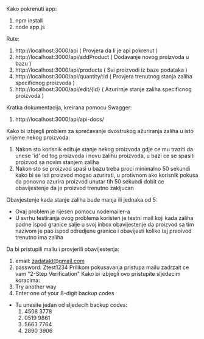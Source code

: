 Kako pokrenuti app: 

1. npm install 
2. node app.js

Rute: 
1. http://localhost:3000/api ( Provjera da li je api pokrenut )
2. http://localhost:3000/api/addProduct ( Dodavanje novog proizvoda u bazu )
3. http://localhost:3000/api/products ( Svi proizvodi iz baze podataka )
4. http://localhost:3000/api/quantity/:id ( Provjera trenutnog stanja zaliha specificnog proizvoda )
5. http://localhost:3000/api/edit/{id} ( Azurirnje stanje zaliha specificnog proizvoda )

Kratka dokumentacija, kreirana pomocu Swagger: 
1. http://localhost:3000/api/api-docs/

Kako bi izbjegli problem za sprečavanje dvostrukog ažuriranja zaliha u isto vrijeme nekog proizvoda: 
1. Nakon sto korisnik edituje stanje nekog proizvoda gdje ce mu traziti da unese 'id' od tog proizvoda i novu zalihu proizvoda, u bazi ce se spasiti proizvod sa novim stanjem zaliha
2. Nakon sto se proizvod spasi u bazu treba proci minimalno 50 sekundi kako bi se isti proizvod mogao azurirati, u protivnom ako korisnik pokusa da ponovno azurira proizvod unutar tih 50 sekundi dobit ce obavijestenje da je proizvod trenutno zakljucan

Obavjestenje kada stanje zaliha bude manja ili jednaka od 5: 
- Ovaj problem je rijesen pomocu nodemailer-a
- U svrhu testiranja ovog problema koristen je testni mail koji kada zaliha padne ispod granice salje u svoj inbox obavijestenje da proizvod sa tim nazivom je pao ispod odredjene granice i obavijesti koliko taj preoivod trenutno ima zaliha 

Da bi pristupili mailu i provjerili obavijestenja: 
1. email: zadatakt@gmail.com
2. password: Ztest1234 
Prilikom pokusavanja pristupa mailu zadrzait ce vam "2-Step Verification"
Kako bi izbjegli ovo pristupite sljedecim koracima: 
1. Try another way
2. Enter one of your 8-digit backup codes
- Tu unesite jedan od sljedecih backup codes: 
  1.  4508 3778
  2.  0519 9861
  3.  5663 7764
  4.  2890 3906





